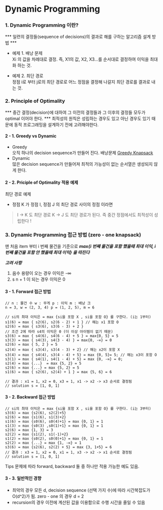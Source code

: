 # Dynamic Programming

### 1. Dynamic Programming 이란? 
*** 일련의 결정들(sequence of decisions)의 결과로 해를 구하는 알고리즘 설계 방법 ***

* 예제 1. 배낭 문제    
Xi 의 값을 차례대로 결정. 즉, X1의 값, X2, X3...를 순서대로 결정하여 이익을 최대화 하는 것. 

* 예제 2. 최단 경로    
정점 i로 부터 j로의 최단 경로로  어느 정점을 결정해 나갈지 최단 경로를 결과로 내는 것. 


### 2. Principle of Optimality
*** 중간 결정(decision)에 대하여 그 이전의 결정들과 그  이후의 결정들 모두가 optimal 이어야 한다. ***
최적성의 원칙은 성립하는 경우도 있고 아닌 경우도 있기 때문에 동적 프로그래밍을 설계하기 전에 고려해야한다. 

#### 2 - 1. Greedy vs Dynamic
* Greedy    
오직 하나의 decision sequence가 만들어 진다. 배낭문제 [Greedy Knapsack](https://github.com/JeongShin/AlgoStudyRepo/tree/master/Greedy#1---1-problem)
* Dynamic    
많은 decision sequence가 만들어져 최적의 가능성이 없는 순서열은 생성되지 않게 한다. 


#### 2 - 2. Priciple of Optimality 적용 예제  
최단 경로 예제
* 정점 K 가 정점 I, 정점 J 의 최단 경로 사이의 정점 이라면 
>  I -> K 도 최단 경로 K -> J 도 최단 경로가 된다. 즉 중간 정점에서도 최적성이 성립한다 !

### 3. Dynamic Programming 접근 방법 (zero - one knapsack)

맨 처음 item 부터 i 번째 물건을 기준으로 
***max{i 번째 물건을 포함 했을때 최대 이익, i 번째 물건을 포함 안 했을때 최대 이익} 을 따진다***


***고려 사항***
1. 음수 용량이 오는 경우 이익은 -∞
2. s n + 1 이 되는 경우 이익은 0 
#### 3 - 1. Forward 접근 방법 
```aidl
// n : 물건 수 w : 무게 p : 이익 m : 배낭 크 
n = 3, w = (2, 3, 4) p = (1, 2, 5), m = 6 

// si의 최대 이익은 = max {si을 포함 X , si을 포함 O} 를 구한다. (i는 1부터) 
s1(6) = max { s2(6), s2(6 - 2) + 1 } // 해는 x1 포함 O 
s2(6) = max { s3(6), s3(6 - 3) + 2 } 
// 조건 2에 따라 s4의 이익은 0 (더 이상 아이템이 없기 때문)
s3(6) = max { s4(6), s4(6 - 4) + 5 } = max{0, 5} = 5
s3(3) = max { s4(3), s4(3 - 4) } = max{0, -∞} = 0
s2(6) = max { 5, 2 } = 5 
s2(4) = max { s3(4), s3(4 - 3) + 2} // 해는 x2이 포함 X 
s3(4) = max { s4(4), s3(4 - 4) + 5} = max {0, 5}= 5; // 해는 x3이 포함 O 
s3(1) = max { s4(1), s4(1 - 4) + 5} = max {0, -∞} = 0;
s2(4) = max {...}  = max {5, 2} = 5 
s2(6) = max {...} = max {5, 2} = 5 
s1(6) = max { s2(6), s2(4) + 1 } = max {5, 6} = 6 

// 결과 : x1 = 1, x2 = 0, x3 = 1, x1 -> x2 -> x3 순서로 결정됨
// solution s = [1, 0, 1] 
```

#### 3 - 2. Backward 접근 방법
```aidl
// si의 최대 이익은 = max {si을 포함 X , si을 포함 O} 를 구한다. (i는 3부터) 
s3(6) = max {s2(6), s2(2)+5}
s2(6) = max {s1(6), s1(3)+2} 
s1(6) = max {s0(6), s0(4)+1} = max {0, 1} = 1
s1(3) = max {s0(3) ,s0(1)+1} = max {0, 1} = 1
s2(6) = max {1, 3} = 3
s2(2) = max {s1(2), s1(-1)+2}
s1(2) = max {s0(2), s0(0)+1} = max {0, 1} = 1
s2(2) = max {...} = max {1, -∞} = 1
s3(6) = max {s2(6), s2(2) + 5} = max {3, 1+5} = 6
// 결과 : x3 = 1, x2 = 0, x1 = 1, x3 -> x2 -> x1 순서로 결정됨 
// solution s = [1, 0, 1]
```

Tips 문제에 따라 forward, backward 둘 중 하나만 적용 가능한 예도 있음. 

#### 3 - 3. 일반적인 경향
* 최악의 경우 모든 d, decision sequence (선택 가지 수)에 따라 시간복잡도가 O(d^2)가 됨. zero - one 의 경우 d = 2
* recursion의 경우 이전에 계산된 값을 이용함으로 수행 시간을 줄일 수 있음 